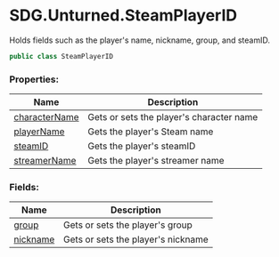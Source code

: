 # SDG.Unturned.SteamPlayerID

Holds fields such as the player's name, nickname, group, and steamID.

```csharp
public class SteamPlayerID
```

### Properties:

Name | Description
------------ | -------------
[characterName](scripting/sdg/unturned/steamplayerid/charactername) | Gets or sets the player's character name
[playerName](scripting/sdg/unturned/steamplayerid/playername) | Gets the player's Steam name
[steamID](scripting/sdg/unturned/steamplayerid/steamid) | Gets the player's steamID
[streamerName](scripting/sdg/unturned/steamplayerid/streamername) | Gets the player's streamer name

### Fields:

Name | Description
------------ | -------------
[group](scripting/sdg/unturned/steamplayerid/group) | Gets or sets the player's group
[nickname](scripting/sdg/unturned/steamplayerid/nickname) | Gets or sets the player's nickname